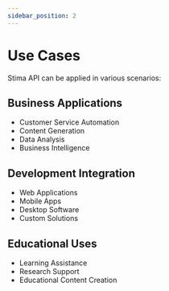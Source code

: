 ```yaml
---
sidebar_position: 2
---
```


# Use Cases

Stima API can be applied in various scenarios:

## Business Applications

- Customer Service Automation
- Content Generation
- Data Analysis
- Business Intelligence

## Development Integration

- Web Applications
- Mobile Apps
- Desktop Software
- Custom Solutions

## Educational Uses

- Learning Assistance
- Research Support
- Educational Content Creation 